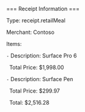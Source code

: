 === Receipt Information ===

Type: receipt.retailMeal

Merchant: Contoso

Items:

`-` Description: Surface Pro 6

  Total Price: $1,998.00

`-` Description: Surface Pen

  Total Price: $299.97

  Total: $2,516.28
